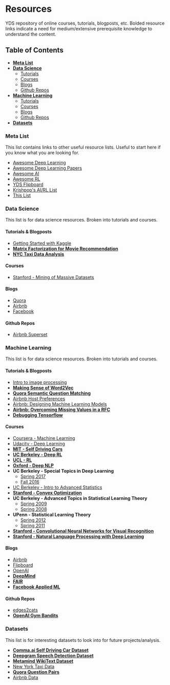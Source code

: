 # Resources

YDS repository of online courses, tutorials, blogposts, etc. Bolded resource links indicate a need for medium/extensive prerequisite knowledge to understand the content.

## Table of Contents

* **[Meta List](#meta-list)**
* **[Data Science](#data-science)**
  * [Tutorials](#tutorials--blogposts)
  * [Courses](#courses)
  * [Blogs](#blogs)
  * [Github Repos](#github-repos)
* **[Machine Learning](#machine-learning)**
  * [Tutorials](#tutorials--blogposts-1)
  * [Courses](#courses-1)
  * [Blogs](#blogs-1)
  * [Github Repos](#github-repos-1)
* **[Datasets](#datasets)**

### Meta List

This list contains links to other useful resource lists. Useful to start here if you know what you are looking for.

- [Awesome Deep Learning](https://github.com/ChristosChristofidis/awesome-deep-learning)
- [Awesome Deep Learning Papers](https://github.com/terryum/awesome-deep-learning-papers)
- [Awesome AI](https://github.com/owainlewis/awesome-artificial-intelligence)
- [Awesome RL](https://github.com/aikorea/awesome-rl)
- [YDS Flipboard](https://flipboard.com/@krishpop/yds-jjjtk8f9y)
- [Krishpop's AI/RL List](http://krishpop.xyz/2016/09/14/rl-background.html)
- [This List](https://github.com/YaleDataScience/Resources/)

### Data Science

This list is for data science resources. Broken into tutorials and courses.

#### Tutorials & Blogposts

- [Getting Started with Kaggle](https://www.dataquest.io/mission/74/getting-started-with-kaggle)
- **[Matrix Factorization for Movie Recommendation](http://katbailey.github.io/post/matrix-factorization-with-tensorflow/)**
- **[NYC Taxi Data Analysis](https://github.com/toddwschneider/nyc-taxi-data)**

#### Courses

- [Stanford - Mining of Massive Datasets](http://web.stanford.edu/class/cs246/)

#### Blogs

- [Quora](https://data.quora.com/)
- [Airbnb](https://medium.com/airbnb-engineering/tagged/data-science)
- [Facebook](https://research.fb.com/category/data-science/)

#### Github Repos

- [Airbnb Superset](https://github.com/airbnb/superset)

### Machine Learning

This list is for data science resources. Broken into tutorials and courses.

#### Tutorials & Blogposts

- [Intro to image processing](https://github.com/piratefsh/image-processing-101)
- **[Making Sense of Word2Vec](https://flipboard.com/@krishpop/yds-jjjtk8f9y/making-sense-of-word2vec/a-lJtNY6mTS22sxfwjRdBY-g%3Aa%3A13370430-09661d6637%2Frare-technologies.com)**
- **[Quora Semantic Question Matching](https://engineering.quora.com/Semantic-Question-Matching-with-Deep-Learning)**
- [Airbnb Host Preferences](https://medium.com/airbnb-engineering/how-airbnb-uses-machine-learning-to-detect-host-preferences-18ce07150fa3#.5ndbflmot)
- [Airbnb: Designing Machine Learning Models](https://medium.com/airbnb-engineering/designing-machine-learning-models-7d0048249e69#.br7natl1g)
- **[Airbnb: Overcoming Missing Values in a RFC](http://nerds.airbnb.com/overcoming-missing-values-in-a-rfc/)**
- **[Debugging Tensorflow](https://wookayin.github.io/tensorflow-talk-debugging/)**

#### Courses

- [Coursera - Machine Learning](coursera.org/learn/machine-learning)
- [Udacity - Deep Learning](https://classroom.udacity.com/courses/ud730)
- **[MIT - Self Driving Cars](http://selfdrivingcars.mit.edu/)**
- **[UC Berkeley - Deep RL](http://rll.berkeley.edu/deeprlcourse/)**
- **[UCL - RL](http://www0.cs.ucl.ac.uk/staff/d.silver/web/Teaching.html)**
- **[Oxford - Deep NLP](https://github.com/oxford-cs-deepnlp-2017/lectures)**
- **UC Berkeley - Special Topics in Deep Learning**
  - [Spring 2017](https://berkeley-deep-learning.github.io/cs294-131-s17/)
  - [Fall 2016](https://berkeley-deep-learning.github.io/cs294-dl-f16/)
- [UC Berkeley - Intro to Advanced Statistics](https://www.stat.berkeley.edu/~yuekai/201b/)
- **[Stanford - Convex Optimization](http://web.stanford.edu/class/ee364a/)**
- **UC Berkeley - Advanced Topics in Statistical Learning Theory**
  - [Spring 2009](https://people.eecs.berkeley.edu/~wainwrig/stat241b/)
  - [Spring 2008](http://people.eecs.berkeley.edu/~bartlett/courses/281b-sp08/)
- **UPenn - Statistical Learning Theory**
  - [Spring 2012](http://www-stat.wharton.upenn.edu/~rakhlin/courses/stat928/)
  - [Spring 2011](http://stat.wharton.upenn.edu/~skakade/courses/stat928/)
- **[Stanford - Convolutional Neural Networks for Visual Recognition](http://cs231n.stanford.edu/)**
- **[Stanford - Natural Language Processing with Deep Learning](http://web.stanford.edu/class/cs224n/)**

#### Blogs

- [Airbnb](https://medium.com/airbnb-engineering/tagged/machine-learning)
- [Flipboard](http://engineering.flipboard.com/)
- [OpenAI](https://openai.com/blog/)
- **[DeepMind](http://deepmind.com/blog)**
- **[FAIR](https://research.fb.com/category/data-science/)**
- **[Facebook Applied ML](https://research.fb.com/category/applied-machine-learning/)**

#### Github Repos

- [edges2cats](https://github.com/affinelayer/pix2pix-tensorflow)
- **[OpenAI Gym Bandits](https://github.com/JKCooper2/gym-bandits)**

### Datasets

This list is for interesting datasets to look into for future projects/analysis.

- **[Comma.ai Self Driving Car Dataset](https://archive.org/details/comma-dataset)**
- **[Deepgram Speech Detection Dataset](http://careers.deepgram.com/)**
- **[Metamind WikiText Dataset](https://metamind.io/research/the-wikitext-long-term-dependency-language-modeling-dataset/)**
- [New York Taxi Data](http://www.nyc.gov/html/tlc/html/about/trip_record_data.shtml)
- **[Quora Question Pairs](https://data.quora.com/First-Quora-Dataset-Release-Question-Pairs)**
- [Airbnb Data](http://insideairbnb.com/)
